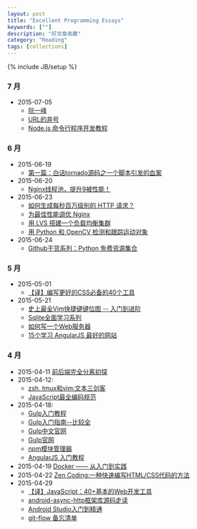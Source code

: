 ```yaml
---
layout: post
title: "Excellent Programming Essays"
keywords: [""]
description: "好文章收藏"
category: "Reading"
tags: [collections]
---
```

{% include JB/setup %}

### 7 月
* 2015-07-05
    * [阮一峰](http://www.ruanyifeng.com/blog/)
    * [URL的井号](http://www.ruanyifeng.com/blog/2011/03/url_hash.html)
    * [Node.js 命令行程序开发教程]()

### 6 月
* 2015-06-19
    * [第一篇：白话tornado源码之一个脚本引发的血案](http://www.cnblogs.com/wupeiqi/p/4375445.html)
* 2015-06-20
    * [Nginx线程池，提升9被性能！](http://nginx.com/blog/thread-pools-boost-performance-9x/)
* 2015-06-23
    * [如何生成每秒百万级别的 HTTP 请求？](http://blog.jobbole.com/87509/)
    * [为最佳性能调优 Nginx](http://blog.jobbole.com/87531/)
    * [用 LVS 搭建一个负载均衡集群](http://blog.jobbole.com/87503/)
    * [用 Python 和 OpenCV 检测和跟踪运动对象](http://python.jobbole.com/81593/)
* 2015-06-24
    * [Github干货系列：Python 免费资源集合](http://top.jobbole.com/4866/)

### 5 月
* 2015-05-01
    * [【译】编写更好的CSS必备的40个工具](http://www.ido321.com/1545.html)
* 2015-05-21
    * [史上最全Vim快捷键键位图 -- 入门到进阶](http://cenalulu.github.io/linux/all-vim-cheatsheat/)
    * [Sqlite全面学习系列](http://top.jobbole.com/21548/)
    * [如何写一个Web服务器](http://lifeofzjs.com/blog/2015/05/16/how-to-write-a-server/)
    * [15个学习 AngularJS 最好的网站](http://segmentfault.com/a/1190000002783199)

### 4 月
* 2015-04-11 [前后端完全分离初探](http://arccode.net/2015/04/08/%E5%89%8D%E5%90%8E%E7%AB%AF%E5%AE%8C%E5%85%A8%E5%88%86%E7%A6%BB%E5%88%9D%E6%8E%A2/)
* 2015-04-12:
    * [zsh, tmux和vim:文本三剑客](http://www.drbunsen.org/the-text-triumvirate/)
    * [JavaScript最全编码规范](http://www.ido321.com/1520.html)
* 2015-04-18:
    * [Gulp入门教程](http://markpop.github.io/2014/09/17/Gulp%E5%85%A5%E9%97%A8%E6%95%99%E7%A8%8B/)
    * [Gulp入门指南--比较全](http://www.html-js.com/article/Nimojs--frontend-development-1)
    * [Gulp中文官网](http://www.gulpjs.com.cn/)
    * [Gulp官网](http://www.gulpjs.com/)
    * [npm模块管理器](http://javascript.ruanyifeng.com/nodejs/npm.html)
    * [AngularJS 入门教程](http://xdsnet.gitbooks.io/angular-phonecat-book-zhcn/content/index.html)
* 2015-04-19 [Docker —— 从入门到实践](http://yeasy.gitbooks.io/docker_practice/content/)
* 2015-04-22 [Zen Coding:一种快速编写HTML/CSS代码的方法](http://www.qianduan.net/zen-coding-a-new-way-to-write-html-code/)
* 2015-04-29 
    * [【译】JavaScript：40+基本的Web开发工具](http://www.ido321.com/1543.html)
    * [android-async-http框架库源码走读](http://blog.csdn.net/yanbober/article/details/45307739)
    * [Android Studio入门到精通](http://blog.csdn.net/yanbober/article/details/45306483)
    * [git-flow 备忘清单](http://danielkummer.github.io/git-flow-cheatsheet/index.zh_CN.html)
